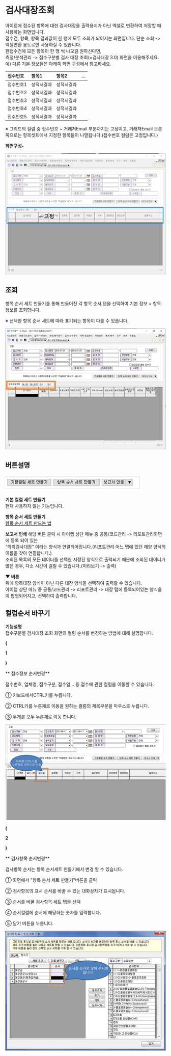 # 검사대장조회

아이랩에 접수된 항목에 대한 검사대장을 출력용지가 아닌 엑셀로 변환하여 저장할 때 사용하는 화면입니다.  
접수건, 항목, 항목 결과값이 한 행에 모두 조회가 되어지는 화면입니다. 단순 조회 -&gt; 엑셀변환 용도로만 사용하실 수 있습니다.  
한접수건에 모든 항목이 한 행 씩 나오길 원하신다면,  
측정/분석관리 -&gt; 접수구분별 검사 대장 조회\(=검사대장 3.0\) 화면을 이용해주세요.  
예\) 다른 기본 정보들은 아래쪽 화면 구성에서 참고하세요.

| 접수번호 | 항목1 | 항목2 | … |
| :--- | :--- | :--- | :--- |
| 접수번호1 | 성적서결과 | 성적서결과 |  |
| 접수번호2 | 성적서결과 | 성적서결과 |  |
| 접수번호3 | 성적서결과 | 성적서결과 |  |
| 접수번호4 | 성적서결과 | 성적서결과 |  |
| 접수번호5 | 성적서결과 | 성적서결과 |  |

※ 그리드의 컬럼 중 접수번호 ~ 거래처Email 부분까지는 고정이고, 거래처Email 오른쪽으로는 항목셋트에서 지정한 항목들이 나열됩니다.\(접수번호 컬럼은 고정입니다.\)

**화면구성-**

![](../.gitbook/assets/241.gif)

## 조회

항목 순서 세트 만들기를 통해 만들어진 각 항목 순서 탭을 선택하여 기본 정보 + 항목 정보를 조회합니다.

※ 선택한 항목 순서 세트에 따라 표기되는 항목이 다를 수 있습니다.

![](../.gitbook/assets/242-_.png)

## 버튼설명

![](../.gitbook/assets/243.png)

**기본 컬럼 세트 만들기**  
현재 사용하지 않는 기능입니다.

**항목 순서 세트 만들기**  
[항목 순서 세트 만드는 법](https://help.ilabs.co.kr/자주하는질문/004-16항목순서세트만드는방법.html)

**보고서 인쇄** 해당 버튼 클릭 시 아이랩 상단 메뉴 중 공통/코드관리 -&gt; 리포트관리화면에 등록 되어 있는  
“의뢰검사대장” 이라는 양식과 연결되어집니다.\(리포트관리 어느 탭에 있던 해양 양식의 이름을 찾아 연결합니다.\)  
조회된 목록의 모든 데이터를 선택한 지정된 양식으로 출력되기 때문에 조회된 데이터가 많은 경우, 다소 시간이 걸릴 수 있습니다.\(미리보기 -&gt; 출력\)

**▼ 버튼**  
위에 항목대장 양식이 아닌 다른 대장 양식을 선택하여 출력할 수 있습니다.  
아이랩 상단 메뉴 중 공통/코드관리 -&gt; 리포트관리 -&gt; 대장 탭에 등록되어있는 양식을이 팝업되어지고, 선택하여 출력합니다.

## 컬럼순서 바꾸기

**기능설명**  
접수구분별 검사대장 조회 화면의 컬럼 순서를 변경하는 방법에 대해 설명합니다.

**\(**

**1**

**\)**

** 접수정보 순서변경**

접수번호, 업체명, 접수구분, 접수일... 등 접수에 관한 컬럼을 이동할 수 있습니다.

① 키보드에서CTRL키를 누릅니다.

② CTRL키를 누른채로 이동을 원하는 컬럼의 제목부분을 마우스로 누릅니다.

③ 두개를 모두 누른채로 이동 합니다.

![](../.gitbook/assets/244-_011.png)

**\(**

**2**

**\)**

** 검사항목 순서변경**

검사항목 순서는 항목 순서세트 만들기에서 변경 할 수 있습니다.

① 화면에서 "항목 순서 세트 만들기"버튼을 클릭

② 검사항목의 표시 순서를 바꿀 수 있는 대화상자가 표시됩니다.

③ 순서를 바꿀 검사항목 세트 탭을 선택

④ 순서컬럼에 순서에 해당하는 숫자를 입력합니다.

⑤ 닫기 버튼을 누릅니다.

![](../.gitbook/assets/245-_013.png)

